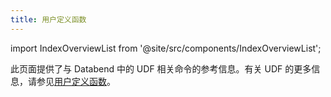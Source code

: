 ```yaml
---
title: 用户定义函数
---
```

import IndexOverviewList from '@site/src/components/IndexOverviewList';

此页面提供了与 Databend 中的 UDF 相关命令的参考信息。有关 UDF 的更多信息，请参见[用户定义函数](/guides/query/udf)。

<IndexOverviewList />